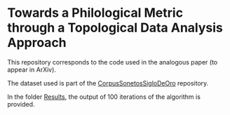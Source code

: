 # Towards a Philological Metric through a Topological Data Analysis Approach

This repository corresponds to the code used in the analogous
paper (to appear in ArXiv). 

The dataset used is part of the [CorpusSonetosSigloDeOro](https://github.com/bncolorado/CorpusSonetosSigloDeOro) repository.

In the folder [Results](https://github.com/Cimagroup/Towards-a-Philological-Metric-Through-a-TDA-Approach/tree/master/Results), the output of 100 iterations of the algorithm is provided.
